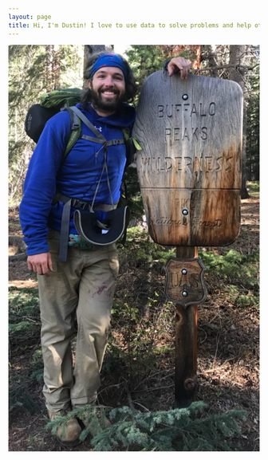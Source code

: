 ```yaml
---
layout: page
title: Hi, I'm Dustin! I love to use data to solve problems and help others better understand the world around them.
---
```


![Photo of Dustin Wicker](/assets/img/dustin_wicker.jpg "Dustin Wicker")


